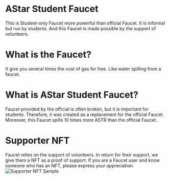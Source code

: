 # AStar Student Faucet

This is Student-only Faucet more powerful than official Faucet.
It is informal but run by students.
And this Faucet is made possible by the support of volunteers.

# What is the Faucet?

It give you several times the cost of gas for free.
Like water spilling from a faucet.

# What is AStar Student Faucet?

Faucet provided by the official is often broken, but it is important for students.
Therefore, it was created as a replacement for the official Faucet.
Moreover, this Faucet spills 10 times more ASTR than the official Faucet.

# Supporter NFT

Faucet relies on the support of volunteers.
In return for their support, we give them a NFT as a proof of support.
If you are a Faucet user and know someone who has an NFT, please express your appreciation.
![Supporter NFT Sample](https://www.as-faucet.xyz/nft.png)
